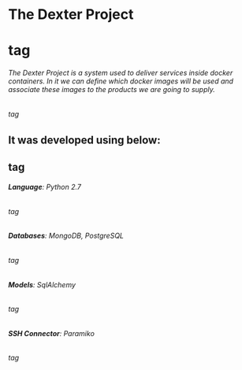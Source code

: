 # The Dexter Project <h1> tag 

###### The Dexter Project is a system used to deliver services inside docker containers. In it we can define which docker images will be used and associate these images to the products we are going to supply. <h6> tag

## It was developed using below: <h2> tag 
###### __Language__: Python 2.7 <h6> tag
###### __Databases__: MongoDB, PostgreSQL <h6> tag
###### __Models__: SqlAlchemy <h6> tag
###### __SSH Connector__: Paramiko <h6> tag
